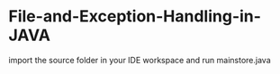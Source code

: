 # File-and-Exception-Handling-in-JAVA
import the source folder in your IDE workspace
and run mainstore.java
